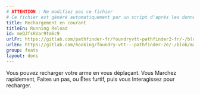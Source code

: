 ```yaml
---
# ATTENTION : Ne modifiez pas ce fichier
# Ce fichier est généré automatiquement par un script d'après les données du module Foundry VTT officiel et de sa traduction
title: Rechargement en courant
titleEn: Running Reload
id: meQJfsKVar9tm6c9
urlFr: https://gitlab.com/pathfinder-fr/foundryvtt-pathfinder2-fr/-/blob/master/data/feats/meQJfsKVar9tm6c9.htm
urlEn: https://gitlab.com/hooking/foundry-vtt---pathfinder-2e/-/blob/master/packs/data/feats.db/running-reload.json
group: feats
layout: dons
---
```

Vous pouvez recharger votre arme en vous déplaçant. Vous Marchez rapidement, Faites un pas, ou Êtes furtif, puis vous Interagissez pour recharger.



